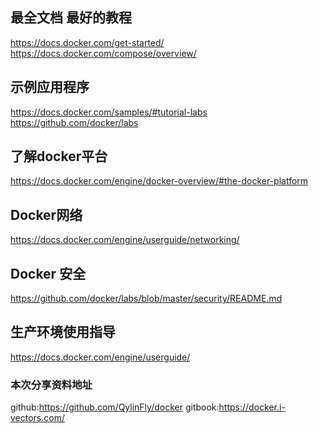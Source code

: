 <!-- toc -->

## 最全文档 最好的教程

https://docs.docker.com/get-started/
https://docs.docker.com/compose/overview/

##  示例应用程序

https://docs.docker.com/samples/#tutorial-labs
https://github.com/docker/labs

## 了解docker平台

https://docs.docker.com/engine/docker-overview/#the-docker-platform

## Docker网络

https://docs.docker.com/engine/userguide/networking/

## Docker 安全

https://github.com/docker/labs/blob/master/security/README.md

## 生产环境使用指导

https://docs.docker.com/engine/userguide/



### 本次分享资料地址
github:https://github.com/QylinFly/docker
gitbook:https://docker.i-vectors.com/